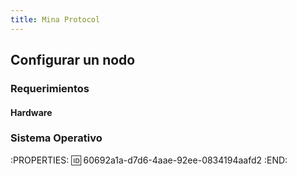 ```yaml
---
title: Mina Protocol
---
```


## Configurar un nodo
### Requerimientos
#### Hardware
### Sistema Operativo
:PROPERTIES:
:id: 60692a1a-d7d6-4aae-92ee-0834194aafd2
:END:
###

